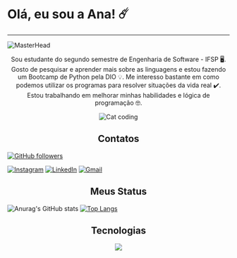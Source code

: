 # Olá, eu sou a Ana! ☄️
--------
![MasterHead](https://github.com/Turazzi/Turazzi/assets/93108019/941102dc-d8ce-450f-bf29-ccd3863135bf)
<p align="center"> Sou estudante do segundo semestre de Engenharia de Software - IFSP 🖥️. Gosto de pesquisar e aprender mais sobre as linguagens e estou fazendo um Bootcamp de Python pela DIO 💡. Me interesso bastante em como podemos utilizar os programas para resolver situações da vida real ✔️. Estou trabalhando em melhorar minhas habilidades e lógica de programação 🤓.</p>
<p align="center">
  <img align="center" alt="Cat coding" src="https://gifs.eco.br/wp-content/uploads/2022/02/gifs-do-gatinho-digitando-42.gif" />
</p>

<h2 align="center"> Contatos </h2>
  
[![GitHub followers](https://img.shields.io/github/followers/tuliosabino?style=social)](https://github.com/Turazzi)

[![Instagram](https://img.shields.io/badge/Instagram-E4405F?style=for-the-badge&logo=instagram&logoColor=white)](https://www.instagram.com/ana.turazzi/)
[![LinkedIn](https://img.shields.io/badge/LinkedIn-0A66C2?style=for-the-badge&logo=linkedin&logoColor=white)](https://www.linkedin.com/in/ana-livia-turazzi-800a19219/)
[![Gmail](https://img.shields.io/badge/gmail-EA4335?style=for-the-badge&logo=gmail&logoColor=white)](mailto:analivia.turazzi@gmail.com)
</p>

<h2 align="center"> Meus Status </h2>

![Anurag's GitHub stats](https://github-readme-stats.vercel.app/api?username=Turazzi&show_icons=true&theme=synthwave)
[![Top Langs](https://github-readme-stats.vercel.app/api/top-langs/?username=Turazzi&layout=compact)](https://github.com/anuraghazra/github-readme-stats)

<h2 align="center"> Tecnologias </h2>

<center><img src="https://img.shields.io/badge/Python-3776AB?style=for-the-badge&logo=python&logoColor=white"></center>